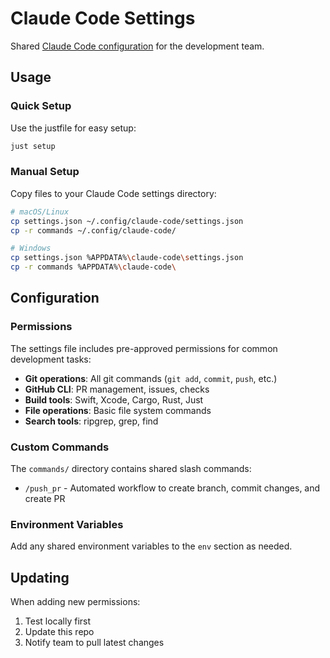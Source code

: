 # Claude Code Settings

Shared [Claude Code configuration](https://docs.anthropic.com/en/docs/claude-code/settings) for the development team.

## Usage

### Quick Setup

Use the justfile for easy setup:

```bash
just setup
```

### Manual Setup

Copy files to your Claude Code settings directory:

```bash
# macOS/Linux
cp settings.json ~/.config/claude-code/settings.json
cp -r commands ~/.config/claude-code/

# Windows
cp settings.json %APPDATA%\claude-code\settings.json
cp -r commands %APPDATA%\claude-code\
```

## Configuration

### Permissions

The settings file includes pre-approved permissions for common development tasks:

- **Git operations**: All git commands (`git add`, `commit`, `push`, etc.)
- **GitHub CLI**: PR management, issues, checks
- **Build tools**: Swift, Xcode, Cargo, Rust, Just
- **File operations**: Basic file system commands
- **Search tools**: ripgrep, grep, find

### Custom Commands

The `commands/` directory contains shared slash commands:

- `/push_pr` - Automated workflow to create branch, commit changes, and create PR

### Environment Variables

Add any shared environment variables to the `env` section as needed.

## Updating

When adding new permissions:
1. Test locally first
2. Update this repo
3. Notify team to pull latest changes
